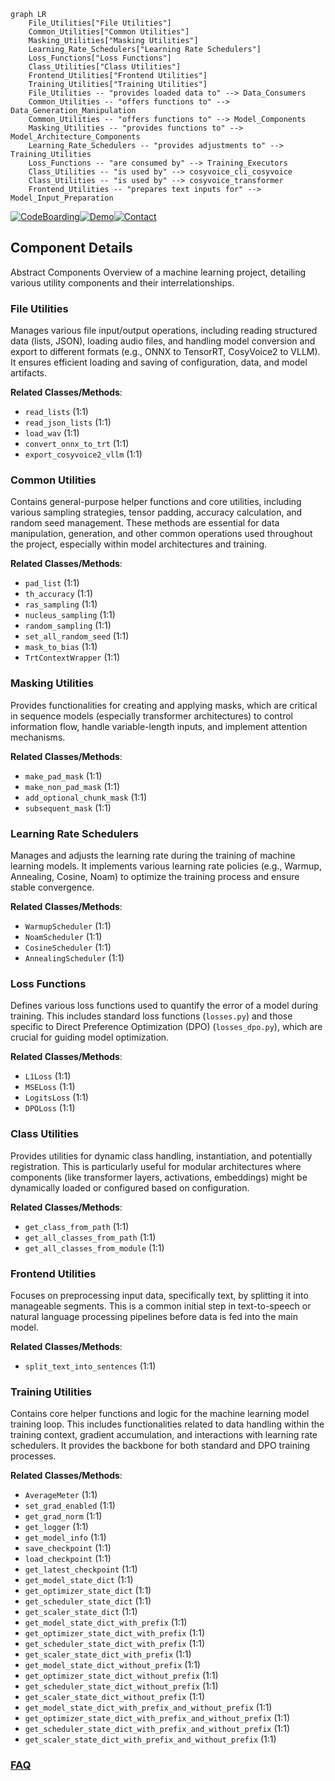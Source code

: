 ```mermaid
graph LR
    File_Utilities["File Utilities"]
    Common_Utilities["Common Utilities"]
    Masking_Utilities["Masking Utilities"]
    Learning_Rate_Schedulers["Learning Rate Schedulers"]
    Loss_Functions["Loss Functions"]
    Class_Utilities["Class Utilities"]
    Frontend_Utilities["Frontend Utilities"]
    Training_Utilities["Training Utilities"]
    File_Utilities -- "provides loaded data to" --> Data_Consumers
    Common_Utilities -- "offers functions to" --> Data_Generation_Manipulation
    Common_Utilities -- "offers functions to" --> Model_Components
    Masking_Utilities -- "provides functions to" --> Model_Architecture_Components
    Learning_Rate_Schedulers -- "provides adjustments to" --> Training_Utilities
    Loss_Functions -- "are consumed by" --> Training_Executors
    Class_Utilities -- "is used by" --> cosyvoice_cli_cosyvoice
    Class_Utilities -- "is used by" --> cosyvoice_transformer
    Frontend_Utilities -- "prepares text inputs for" --> Model_Input_Preparation
```
[![CodeBoarding](https://img.shields.io/badge/Generated%20by-CodeBoarding-9cf?style=flat-square)](https://github.com/CodeBoarding/GeneratedOnBoardings)[![Demo](https://img.shields.io/badge/Try%20our-Demo-blue?style=flat-square)](https://www.codeboarding.org/demo)[![Contact](https://img.shields.io/badge/Contact%20us%20-%20contact@codeboarding.org-lightgrey?style=flat-square)](mailto:contact@codeboarding.org)

## Component Details

Abstract Components Overview of a machine learning project, detailing various utility components and their interrelationships.

### File Utilities
Manages various file input/output operations, including reading structured data (lists, JSON), loading audio files, and handling model conversion and export to different formats (e.g., ONNX to TensorRT, CosyVoice2 to VLLM). It ensures efficient loading and saving of configuration, data, and model artifacts.


**Related Classes/Methods**:

- `read_lists` (1:1)
- `read_json_lists` (1:1)
- `load_wav` (1:1)
- `convert_onnx_to_trt` (1:1)
- `export_cosyvoice2_vllm` (1:1)


### Common Utilities
Contains general-purpose helper functions and core utilities, including various sampling strategies, tensor padding, accuracy calculation, and random seed management. These methods are essential for data manipulation, generation, and other common operations used throughout the project, especially within model architectures and training.


**Related Classes/Methods**:

- `pad_list` (1:1)
- `th_accuracy` (1:1)
- `ras_sampling` (1:1)
- `nucleus_sampling` (1:1)
- `random_sampling` (1:1)
- `set_all_random_seed` (1:1)
- `mask_to_bias` (1:1)
- `TrtContextWrapper` (1:1)


### Masking Utilities
Provides functionalities for creating and applying masks, which are critical in sequence models (especially transformer architectures) to control information flow, handle variable-length inputs, and implement attention mechanisms.


**Related Classes/Methods**:

- `make_pad_mask` (1:1)
- `make_non_pad_mask` (1:1)
- `add_optional_chunk_mask` (1:1)
- `subsequent_mask` (1:1)


### Learning Rate Schedulers
Manages and adjusts the learning rate during the training of machine learning models. It implements various learning rate policies (e.g., Warmup, Annealing, Cosine, Noam) to optimize the training process and ensure stable convergence.


**Related Classes/Methods**:

- `WarmupScheduler` (1:1)
- `NoamScheduler` (1:1)
- `CosineScheduler` (1:1)
- `AnnealingScheduler` (1:1)


### Loss Functions
Defines various loss functions used to quantify the error of a model during training. This includes standard loss functions (`losses.py`) and those specific to Direct Preference Optimization (DPO) (`losses_dpo.py`), which are crucial for guiding model optimization.


**Related Classes/Methods**:

- `L1Loss` (1:1)
- `MSELoss` (1:1)
- `LogitsLoss` (1:1)
- `DPOLoss` (1:1)


### Class Utilities
Provides utilities for dynamic class handling, instantiation, and potentially registration. This is particularly useful for modular architectures where components (like transformer layers, activations, embeddings) might be dynamically loaded or configured based on configuration.


**Related Classes/Methods**:

- `get_class_from_path` (1:1)
- `get_all_classes_from_path` (1:1)
- `get_all_classes_from_module` (1:1)


### Frontend Utilities
Focuses on preprocessing input data, specifically text, by splitting it into manageable segments. This is a common initial step in text-to-speech or natural language processing pipelines before data is fed into the main model.


**Related Classes/Methods**:

- `split_text_into_sentences` (1:1)


### Training Utilities
Contains core helper functions and logic for the machine learning model training loop. This includes functionalities related to data handling within the training context, gradient accumulation, and interactions with learning rate schedulers. It provides the backbone for both standard and DPO training processes.


**Related Classes/Methods**:

- `AverageMeter` (1:1)
- `set_grad_enabled` (1:1)
- `get_grad_norm` (1:1)
- `get_logger` (1:1)
- `get_model_info` (1:1)
- `save_checkpoint` (1:1)
- `load_checkpoint` (1:1)
- `get_latest_checkpoint` (1:1)
- `get_model_state_dict` (1:1)
- `get_optimizer_state_dict` (1:1)
- `get_scheduler_state_dict` (1:1)
- `get_scaler_state_dict` (1:1)
- `get_model_state_dict_with_prefix` (1:1)
- `get_optimizer_state_dict_with_prefix` (1:1)
- `get_scheduler_state_dict_with_prefix` (1:1)
- `get_scaler_state_dict_with_prefix` (1:1)
- `get_model_state_dict_without_prefix` (1:1)
- `get_optimizer_state_dict_without_prefix` (1:1)
- `get_scheduler_state_dict_without_prefix` (1:1)
- `get_scaler_state_dict_without_prefix` (1:1)
- `get_model_state_dict_with_prefix_and_without_prefix` (1:1)
- `get_optimizer_state_dict_with_prefix_and_without_prefix` (1:1)
- `get_scheduler_state_dict_with_prefix_and_without_prefix` (1:1)
- `get_scaler_state_dict_with_prefix_and_without_prefix` (1:1)




### [FAQ](https://github.com/CodeBoarding/GeneratedOnBoardings/tree/main?tab=readme-ov-file#faq)